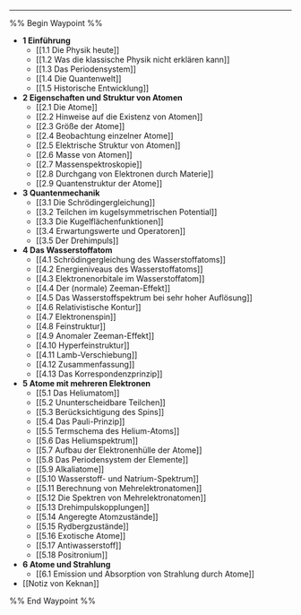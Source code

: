 ***

%% Begin Waypoint %%
- **1 Einführung**
	- [[1.1 Die Physik heute]]
	- [[1.2 Was die klassische Physik nicht erklären kann]]
	- [[1.3 Das Periodensystem]]
	- [[1.4 Die Quantenwelt]]
	- [[1.5 Historische Entwicklung]]
- **2 Eigenschaften und Struktur von Atomen**
	- [[2.1 Die Atome]]
	- [[2.2 Hinweise auf die Existenz von Atomen]]
	- [[2.3 Größe der Atome]]
	- [[2.4 Beobachtung einzelner Atome]]
	- [[2.5 Elektrische Struktur von Atomen]]
	- [[2.6 Masse von Atomen]]
	- [[2.7 Massenspektroskopie]]
	- [[2.8 Durchgang von Elektronen durch Materie]]
	- [[2.9 Quantenstruktur der Atome]]
- **3 Quantenmechanik**
	- [[3.1 Die Schrödingergleichung]]
	- [[3.2 Teilchen im kugelsymmetrischen Potential]]
	- [[3.3 Die Kugelflächenfunktionen]]
	- [[3.4 Erwartungswerte und Operatoren]]
	- [[3.5 Der Drehimpuls]]
- **4 Das Wasserstoffatom**
	- [[4.1 Schrödingergleichung des Wasserstoffatoms]]
	- [[4.2 Energieniveaus des Wasserstoffatoms]]
	- [[4.3 Elektronenorbitale im Wasserstoffatom]]
	- [[4.4 Der (normale) Zeeman-Effekt]]
	- [[4.5 Das Wasserstoffspektrum bei sehr hoher Auflösung]]
	- [[4.6 Relativistische Kontur]]
	- [[4.7 Elektronenspin]]
	- [[4.8 Feinstruktur]]
	- [[4.9 Anomaler Zeeman-Effekt]]
	- [[4.10 Hyperfeinstruktur]]
	- [[4.11 Lamb-Verschiebung]]
	- [[4.12 Zusammenfassung]]
	- [[4.13 Das Korrespondenzprinzip]]
- **5 Atome mit mehreren Elektronen**
	- [[5.1 Das Heliumatom]]
	- [[5.2 Ununterscheidbare Teilchen]]
	- [[5.3 Berücksichtigung des Spins]]
	- [[5.4 Das Pauli-Prinzip]]
	- [[5.5 Termschema des Helium-Atoms]]
	- [[5.6 Das Heliumspektrum]]
	- [[5.7 Aufbau der Elektronenhülle der Atome]]
	- [[5.8 Das Periodensystem der Elemente]]
	- [[5.9 Alkaliatome]]
	- [[5.10 Wasserstoff- und Natrium-Spektrum]]
	- [[5.11 Berechnung von Mehrelektronatomen]]
	- [[5.12 Die Spektren von Mehrelektronatomen]]
	- [[5.13 Drehimpulskopplungen]]
	- [[5.14 Angeregte Atomzustände]]
	- [[5.15 Rydbergzustände]]
	- [[5.16 Exotische Atome]]
	- [[5.17 Antiwasserstoff]]
	- [[5.18 Positronium]]
- **6 Atome und Strahlung**
	- [[6.1 Emission und Absorption von Strahlung durch Atome]]
- [[Notiz von Keknan]]

%% End Waypoint %%